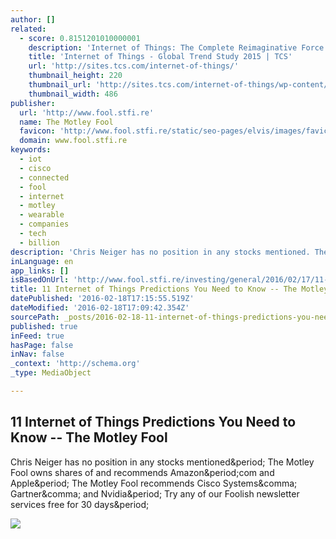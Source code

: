 ```yaml
---
author: []
related:
  - score: 0.8151201010000001
    description: 'Internet of Things: The Complete Reimaginative Force TCS Global Trend Study 2015 | #TCSIoT Technologically inclined companies, dealing in various products and services, are experiencing a significant improvement in business profits through the Internet of Things.'
    title: 'Internet of Things - Global Trend Study 2015 | TCS'
    url: 'http://sites.tcs.com/internet-of-things/'
    thumbnail_height: 220
    thumbnail_url: 'http://sites.tcs.com/internet-of-things/wp-content/uploads/ceo-final.jpg'
    thumbnail_width: 486
publisher:
  url: 'http://www.fool.stfi.re'
  name: The Motley Fool
  favicon: 'http://www.fool.stfi.re/static/seo-pages/elvis/images/favicon.13af4883f3a3.ico'
  domain: www.fool.stfi.re
keywords:
  - iot
  - cisco
  - connected
  - fool
  - internet
  - motley
  - wearable
  - companies
  - tech
  - billion
description: 'Chris Neiger has no position in any stocks mentioned. The Motley Fool owns shares of and recommends Amazon.com and Apple. The Motley Fool recommends Cisco Systems, Gartner, and Nvidia. Try any of our Foolish newsletter services free for 30 days.'
inLanguage: en
app_links: []
isBasedOnUrl: 'http://www.fool.stfi.re/investing/general/2016/02/17/11-internet-of-things-predictions-you-need-to-know.aspx?sf=daezep#.VsXYETyLC20.linkedin'
title: 11 Internet of Things Predictions You Need to Know -- The Motley Fool
datePublished: '2016-02-18T17:15:55.519Z'
dateModified: '2016-02-18T17:09:42.354Z'
sourcePath: _posts/2016-02-18-11-internet-of-things-predictions-you-need-to-know-the-mo.md
published: true
inFeed: true
hasPage: false
inNav: false
_context: 'http://schema.org'
_type: MediaObject

---
```

<article style=""><h1>11 Internet of Things Predictions You Need to Know -- The Motley Fool</h1><p>Chris Neiger has no position in any stocks mentioned&amp;period; The Motley Fool owns shares of and recommends Amazon&amp;period;com and Apple&amp;period; The Motley Fool recommends Cisco Systems&amp;comma; Gartner&amp;comma; and Nvidia&amp;period; Try any of our Foolish newsletter services free for 30 days&amp;period;</p><img src="http://g.foolcdn.com/editorial/images/195540/internet-of-things-predictions.jpg" /></article>